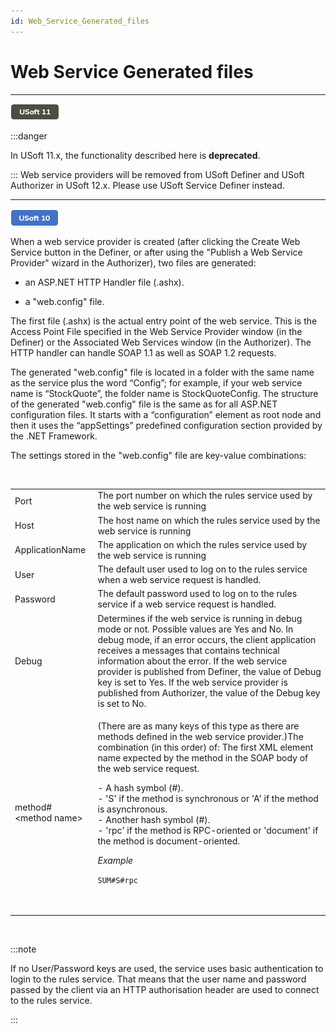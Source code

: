 ```yaml
---
id: Web_Service_Generated_files
---
```


# Web Service Generated files

----

![](./assets/ce23356b-05b0-4dc7-839e-3bc29b317664.png)




:::danger

In USoft 11.x, the functionality described here is **deprecated**.

:::
Web service providers will be removed from USoft Definer and USoft Authorizer in USoft 12.x. Please use USoft Service Definer instead.

----

![](./assets/8da989b4-0598-470f-ab26-cc0a3ca4ea6a.png)



When a web service provider is created (after clicking the Create Web Service button in the Definer, or after using the "Publish a Web Service Provider" wizard in the Authorizer), two files are generated:

- an ASP.NET HTTP Handler file (.ashx).

- a "web.config" file.

The first file (.ashx) is the actual entry point of the web service. This is the Access Point File specified in the Web Service Provider window (in the Definer) or the Associated Web Services window (in the Authorizer). The HTTP handler can handle SOAP 1.1 as well as SOAP 1.2 requests.

The generated "web.config" file is located in a folder with the same name as the service plus the word “Config”; for example, if your web service name is “StockQuote”, the folder name is StockQuoteConfig. The structure of the generated "web.config" file is the same as for all ASP.NET configuration files. It starts with a “configuration” element as root node and then it uses the “appSettings” predefined configuration section provided by the .NET Framework.

The settings stored in the "web.config" file are key-value combinations:

 

|        |        |
|--------|--------|
|Port    |The port number on which the rules service used by the web service is running|
|Host    |The host name on which the rules service used by the web service is running|
|ApplicationName|The application on which the rules service used by the web service is running|
|User    |The default user used to log on to the rules service when a web service request is handled.|
|Password|The default password used to log on to the rules service if a web service request is handled.|
|Debug   |Determines if the web service is running in debug mode or not. Possible values are Yes and No. In debug mode, if an error occurs, the client application receives a messages that contains technical information about the error. If the web service provider is published from Definer, the value of Debug key is set to Yes. If the web service provider is published from Authorizer, the value of the Debug key is set to No.|
|method#\<method name>|<p>(There are as many keys of this type as there are methods defined in the web service provider.)The combination (in this order) of: The first XML element name expected by the method in the SOAP body of the web service request.</p><p>- A hash symbol (#).<br/>- 'S' if the method is synchronous or 'A' if the method is asynchronous.<br/>- Another hash symbol (#).<br/>- 'rpc' if the method is RPC-oriented or 'document' if the method is document-oriented.<br/></p><p>*Example*</p>`SUM#S#rpc`<p> </p>|



 


:::note

If no User/Password keys are used, the service uses basic authentication to login to the rules service. That means that the user name and password passed by the client via an HTTP authorisation header are used to connect to the rules service.

:::

 